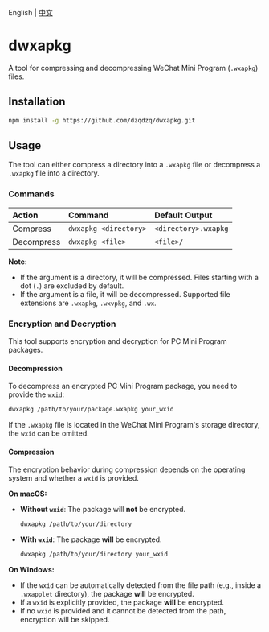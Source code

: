 English | [中文](./README.zh-CN.md) 

# dwxapkg

A tool for compressing and decompressing WeChat Mini Program (`.wxapkg`) files.

## Installation

```sh
npm install -g https://github.com/dzqdzq/dwxapkg.git
```

## Usage

The tool can either compress a directory into a `.wxapkg` file or decompress a `.wxapkg` file into a directory.

### Commands

| Action      | Command                | Default Output      |
| :---------- | :--------------------- | :------------------ |
| Compress    | `dwxapkg <directory>` | `<directory>.wxapkg` |
| Decompress  | `dwxapkg <file>`      | `<file>/`           |

**Note:**
*   If the argument is a directory, it will be compressed. Files starting with a dot (`.`) are excluded by default.
*   If the argument is a file, it will be decompressed. Supported file extensions are `.wxapkg`, `.wxvpkg`, and `.wx`.

### Encryption and Decryption

This tool supports encryption and decryption for PC Mini Program packages.

#### Decompression

To decompress an encrypted PC Mini Program package, you need to provide the `wxid`:

```sh
dwxapkg /path/to/your/package.wxapkg your_wxid
```

If the `.wxapkg` file is located in the WeChat Mini Program's storage directory, the `wxid` can be omitted.

#### Compression

The encryption behavior during compression depends on the operating system and whether a `wxid` is provided.

**On macOS:**
*   **Without `wxid`**: The package will **not** be encrypted.
    ```sh
    dwxapkg /path/to/your/directory
    ```
*   **With `wxid`**: The package **will** be encrypted.
    ```sh
    dwxapkg /path/to/your/directory your_wxid
    ```

**On Windows:**
*   If the `wxid` can be automatically detected from the file path (e.g., inside a `.wxapplet` directory), the package **will** be encrypted.
*   If a `wxid` is explicitly provided, the package **will** be encrypted.
*   If no `wxid` is provided and it cannot be detected from the path, encryption will be skipped.
